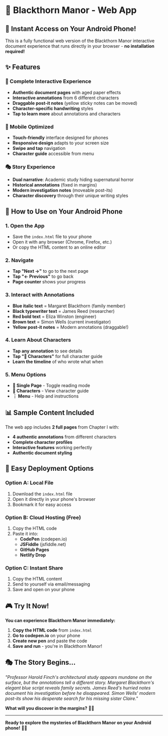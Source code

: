 # 📱 Blackthorn Manor - Web App

## 🚀 Instant Access on Your Android Phone!

This is a fully functional web version of the Blackthorn Manor interactive document experience that runs directly in your browser - **no installation required!**

## ✨ Features

### 📖 Complete Interactive Experience
- **Authentic document pages** with aged paper effects
- **Interactive annotations** from 6 different characters
- **Draggable post-it notes** (yellow sticky notes can be moved)
- **Character-specific handwriting** styles
- **Tap to learn more** about annotations and characters

### 📱 Mobile Optimized
- **Touch-friendly** interface designed for phones
- **Responsive design** adapts to your screen size
- **Swipe and tap** navigation
- **Character guide** accessible from menu

### 🎭 Story Experience
- **Dual narrative**: Academic study hiding supernatural horror
- **Historical annotations** (fixed in margins)
- **Modern investigation notes** (moveable post-its)
- **Character discovery** through their unique writing styles

## 🎯 How to Use on Your Android Phone

### 1. **Open the App**
- Save the `index.html` file to your phone
- Open it with any browser (Chrome, Firefox, etc.)
- Or copy the HTML content to an online editor

### 2. **Navigate**
- **Tap "Next →"** to go to the next page
- **Tap "← Previous"** to go back
- **Page counter** shows your progress

### 3. **Interact with Annotations**
- **Blue italic text** = Margaret Blackthorn (family member)
- **Black typewriter text** = James Reed (researcher)  
- **Red bold text** = Eliza Winston (engineer)
- **Brown text** = Simon Wells (current investigator)
- **Yellow post-it notes** = Modern annotations (draggable!)

### 4. **Learn About Characters**
- **Tap any annotation** to see details
- **Tap "👥 Characters"** for full character guide
- **Learn the timeline** of who wrote what when

### 5. **Menu Options**
- **📱 Single Page** - Toggle reading mode
- **👥 Characters** - View character guide
- **⋮ Menu** - Help and instructions

## 📊 Sample Content Included

The web app includes **2 full pages** from Chapter I with:
- **4 authentic annotations** from different characters
- **Complete character profiles** 
- **Interactive features** working perfectly
- **Authentic document styling**

## 🔄 Easy Deployment Options

### Option A: Local File
1. Download the `index.html` file
2. Open it directly in your phone's browser
3. Bookmark it for easy access

### Option B: Cloud Hosting (Free)
1. Copy the HTML code
2. Paste it into:
   - **CodePen** (codepen.io)
   - **JSFiddle** (jsfiddle.net)
   - **GitHub Pages** 
   - **Netlify Drop**

### Option C: Instant Share
1. Copy the HTML content
2. Send to yourself via email/messaging
3. Save and open on your phone

## 🎮 Try It Now!

**You can experience Blackthorn Manor immediately:**

1. **Copy the HTML code** from `index.html`
2. **Go to codepen.io** on your phone
3. **Create new pen** and paste the code
4. **Save and run** - you're in Blackthorn Manor!

## 🎭 The Story Begins...

*"Professor Harold Finch's architectural study appears mundane on the surface, but the annotations tell a different story. Margaret Blackthorn's elegant blue script reveals family secrets. James Reed's hurried notes document his investigation before he disappeared. Simon Wells' modern post-its show his desperate search for his missing sister Claire."*

**What will you discover in the margins?** 📝✨

---

**Ready to explore the mysteries of Blackthorn Manor on your Android phone!** 📱🏰